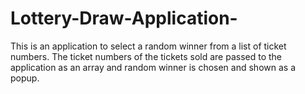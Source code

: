 # Lottery-Draw-Application-
This is an application to select a random winner from a list of ticket numbers. The ticket numbers of the tickets sold are passed to the application as an array and random winner is chosen and shown as a popup.
